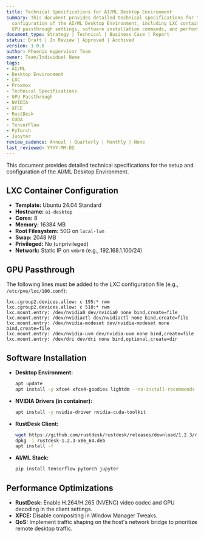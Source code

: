 ```yaml
---
title: Technical Specifications for AI/ML Desktop Environment
summary: This document provides detailed technical specifications for the setup and
  configuration of the AI/ML Desktop Environment, including LXC container configuration,
  GPU passthrough settings, software installation commands, and performance optimizations.
document_type: Strategy | Technical | Business Case | Report
status: Draft | In Review | Approved | Archived
version: 1.0.0
author: Phoenix Hypervisor Team
owner: Team/Individual Name
tags:
- AI/ML
- Desktop Environment
- LXC
- Proxmox
- Technical Specifications
- GPU Passthrough
- NVIDIA
- XFCE
- RustDesk
- CUDA
- TensorFlow
- PyTorch
- Jupyter
review_cadence: Annual | Quarterly | Monthly | None
last_reviewed: YYYY-MM-DD
---
```

This document provides detailed technical specifications for the setup and configuration of the AI/ML Desktop Environment.

## LXC Container Configuration
- **Template:** Ubuntu 24.04 Standard
- **Hostname:** `ai-desktop`
- **Cores:** 8
- **Memory:** 16384 MB
- **Root Filesystem:** 50G on `local-lvm`
- **Swap:** 2048 MB
- **Privileged:** No (unprivileged)
- **Network:** Static IP on `vmbr0` (e.g., 192.168.1.100/24)

## GPU Passthrough
The following lines must be added to the LXC configuration file (e.g., `/etc/pve/lxc/100.conf`):
```
lxc.cgroup2.devices.allow: c 195:* rwm
lxc.cgroup2.devices.allow: c 510:* rwm
lxc.mount.entry: /dev/nvidia0 dev/nvidia0 none bind,create=file
lxc.mount.entry: /dev/nvidiactl dev/nvidiactl none bind,create=file
lxc.mount.entry: /dev/nvidia-modeset dev/nvidia-modeset none bind,create=file
lxc.mount.entry: /dev/nvidia-uvm dev/nvidia-uvm none bind,create=file
lxc.mount.entry: /dev/dri dev/dri none bind,optional,create=dir
```

## Software Installation
- **Desktop Environment:**
  ```bash
  apt update
  apt install -y xfce4 xfce4-goodies lightdm --no-install-recommends
  ```
- **NVIDIA Drivers (in container):**
  ```bash
  apt install -y nvidia-driver nvidia-cuda-toolkit
  ```
- **RustDesk Client:**
  ```bash
  wget https://github.com/rustdesk/rustdesk/releases/download/1.2.3/rustdesk-1.2.3-x86_64.deb
  dpkg -i rustdesk-1.2.3-x86_64.deb
  apt install -f
  ```
- **AI/ML Stack:**
  ```bash
  pip install tensorflow pytorch jupyter
  ```

## Performance Optimizations
- **RustDesk:** Enable H.264/H.265 (NVENC) video codec and GPU decoding in the client settings.
- **XFCE:** Disable compositing in Window Manager Tweaks.
- **QoS:** Implement traffic shaping on the host's network bridge to prioritize remote desktop traffic.
